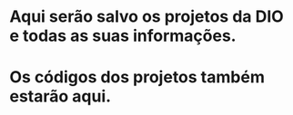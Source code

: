 # Aqui serão salvo os projetos da DIO e todas as suas informações.
# Os códigos dos projetos também estarão aqui.
